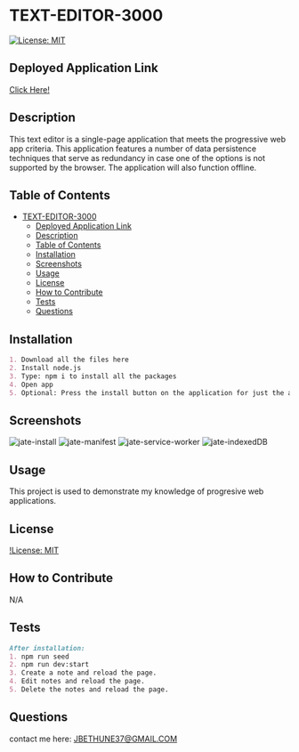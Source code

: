 # TEXT-EDITOR-3000

[![License: MIT](https://img.shields.io/badge/License-MIT-yellow.svg)](https://opensource.org/licenses/MIT)

## Deployed Application Link
[Click Here!](https://damp-thicket-78676.herokuapp.com/)

## Description
This text editor is a single-page application that meets the progressive web app criteria. This application features a number of data persistence techniques that serve as redundancy in case one of the options is not supported by the browser. The application will also function offline.

## Table of Contents
- [TEXT-EDITOR-3000](#text-editor-3000)
  - [Deployed Application Link](#deployed-application-link)
  - [Description](#description)
  - [Table of Contents](#table-of-contents)
  - [Installation](#installation)
  - [Screenshots](#screenshots)
  - [Usage](#usage)
  - [License](#license)
  - [How to Contribute](#how-to-contribute)
  - [Tests](#tests)
  - [Questions](#questions)

## Installation
```md
1. Download all the files here
2. Install node.js
3. Type: npm i to install all the packages
4. Open app
5. Optional: Press the install button on the application for just the app.
```
## Screenshots

![jate-install](https://github.com/RyanEbanks/pwa-text-editor/assets/43324378/0712b9ba-b2c9-4cf1-a03d-2410b45c4911)
![jate-manifest](https://github.com/RyanEbanks/pwa-text-editor/assets/43324378/1b49ddde-c85b-4aed-8e88-08f5698d64f7)
![jate-service-worker](https://github.com/RyanEbanks/pwa-text-editor/assets/43324378/3fc42cee-6ee5-4a4b-bb74-58f8dec64de9)
![jate-indexedDB](https://github.com/RyanEbanks/pwa-text-editor/assets/43324378/4c95a93a-0736-40d1-9883-5134e458cd8e)

## Usage
This project is used to demonstrate my knowledge of progresive web applications. 

## License
[!License: MIT](https://choosealicense.com/licenses/mit/)

## How to Contribute
N/A

## Tests
```md
After installation:
1. npm run seed
2. npm run dev:start
3. Create a note and reload the page.
4. Edit notes and reload the page. 
5. Delete the notes and reload the page.
```

## Questions
contact me here: JBETHUNE37@GMAIL.COM